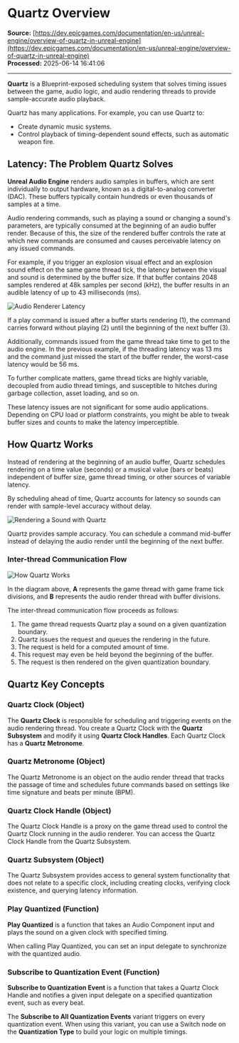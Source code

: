 # Quartz Overview

**Source:** [https://dev.epicgames.com/documentation/en-us/unreal-engine/overview-of-quartz-in-unreal-engine](https://dev.epicgames.com/documentation/en-us/unreal-engine/overview-of-quartz-in-unreal-engine)  
**Processed:** 2025-06-14 16:41:06

---

**Quartz** is a Blueprint-exposed scheduling system that solves timing issues between the game, audio logic, and audio rendering threads to provide sample-accurate audio playback.

Quartz has many applications. For example, you can use Quartz to:

-   Create dynamic music systems.
-   Control playback of timing-dependent sound effects, such as automatic weapon fire.

## Latency: The Problem Quartz Solves

**Unreal Audio Engine** renders audio samples in buffers, which are sent individually to output hardware, known as a digital-to-analog converter (DAC). These buffers typically contain hundreds or even thousands of samples at a time.

Audio rendering commands, such as playing a sound or changing a sound's parameters, are typically consumed at the beginning of an audio buffer render. Because of this, the size of the rendered buffer controls the rate at which new commands are consumed and causes perceivable latency on any issued commands.

For example, if you trigger an explosion visual effect and an explosion sound effect on the same game thread tick, the latency between the visual and sound is determined by the buffer size. If that buffer contains 2048 samples rendered at 48k samples per second (kHz), the buffer results in an audible latency of up to 43 milliseconds (ms).

![Audio Renderer Latency](https://d1iv7db44yhgxn.cloudfront.net/documentation/images/aad72758-2ea8-4cdf-a6ef-6da13bd15c09/01-audio-renderer-latency.png)

If a play command is issued after a buffer starts rendering (1), the command carries forward without playing (2) until the beginning of the next buffer (3).

Additionally, commands issued from the game thread take time to get to the audio engine. In the previous example, if the threading latency was 13 ms and the command just missed the start of the buffer render, the worst-case latency would be 56 ms.

To further complicate matters, game thread ticks are highly variable, decoupled from audio thread timings, and susceptible to hitches during garbage collection, asset loading, and so on.

These latency issues are not significant for some audio applications. Depending on CPU load or platform constraints, you might be able to tweak buffer sizes and counts to make the latency imperceptible.

## How Quartz Works

Instead of rendering at the beginning of an audio buffer, Quartz schedules rendering on a time value (seconds) or a musical value (bars or beats) independent of buffer size, game thread timing, or other sources of variable latency.

By scheduling ahead of time, Quartz accounts for latency so sounds can render with sample-level accuracy without delay.

![Rendering a Sound with Quartz](https://d1iv7db44yhgxn.cloudfront.net/documentation/images/931ec331-c76d-460c-b182-6a56f310e711/02-rendering-audio-with-quartz.png)

Quartz provides sample accuracy. You can schedule a command mid-buffer instead of delaying the audio render until the beginning of the next buffer.

### Inter-thread Communication Flow

![How Quartz Works](https://d1iv7db44yhgxn.cloudfront.net/documentation/images/955c0f50-326d-42e3-84e4-895f41cf1b1e/03-how-quartz-works.png)

In the diagram above, **A** represents the game thread with game frame tick divisions, and **B** represents the audio render thread with buffer divisions.

The inter-thread communication flow proceeds as follows:

1.  The game thread requests Quartz play a sound on a given quantization boundary.
2.  Quartz issues the request and queues the rendering in the future.
3.  The request is held for a computed amount of time.
4.  This request may even be held beyond the beginning of the buffer.
5.  The request is then rendered on the given quantization boundary.

## Quartz Key Concepts

### Quartz Clock (Object)

The **Quartz Clock** is responsible for scheduling and triggering events on the audio rendering thread. You create a Quartz Clock with the **Quartz Subsystem** and modify it using **Quartz Clock Handles**. Each Quartz Clock has a **Quartz Metronome**.

### Quartz Metronome (Object)

The Quartz Metronome is an object on the audio render thread that tracks the passage of time and schedules future commands based on settings like time signature and beats per minute (BPM).

### Quartz Clock Handle (Object)

The Quartz Clock Handle is a proxy on the game thread used to control the Quartz Clock running in the audio renderer. You can access the Quartz Clock Handle from the Quartz Subsystem.

### Quartz Subsystem (Object)

The Quartz Subsystem provides access to general system functionality that does not relate to a specific clock, including creating clocks, verifying clock existence, and querying latency information.

### Play Quantized (Function)

**Play Quantized** is a function that takes an Audio Component input and plays the sound on a given clock with specified timing.

When calling Play Quantized, you can set an input delegate to synchronize with the quantized audio.

### Subscribe to Quantization Event (Function)

**Subscribe to Quantization Event** is a function that takes a Quartz Clock Handle and notifies a given input delegate on a specified quantization event, such as every beat.

The **Subscribe to All Quantization Events** variant triggers on every quantization event. When using this variant, you can use a Switch node on the **Quantization Type** to build your logic on multiple timings.